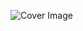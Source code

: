 <!--
.. title: Jorge Luis Borges -The Last Interview-
.. slug: jorge-luis-borges-the-last-interview
.. date: 2021-03-08 23:19:02 UTC+09:00
.. tags: 
.. category: 
.. link: 
.. description: 
.. type: text
-->

![Cover Image](https://m.media-amazon.com/images/I/51KVglCxBSL.jpg)


